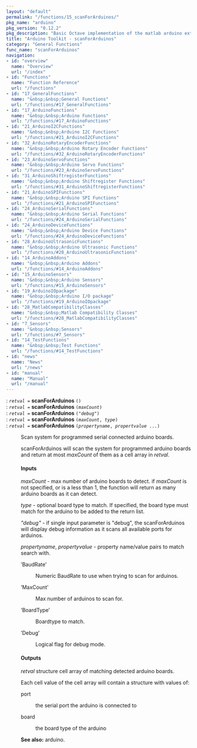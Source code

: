 ```yaml
---
layout: "default"
permalink: "/functions/15_scanForArduinos/"
pkg_name: "arduino"
pkg_version: "0.12.2"
pkg_description: "Basic Octave implementation of the matlab arduino extension,  allowing communication to a programmed arduino board to control its  hardware."
title: "Arduino Toolkit - scanForArduinos"
category: "General Functions"
func_name: "scanForArduinos"
navigation:
- id: "overview"
  name: "Overview"
  url: "/index"
- id: "Functions"
  name: "Function Reference"
  url: "/functions"
- id: "17_GeneralFunctions"
  name: "&nbsp;&nbsp;General Functions"
  url: "/functions/#17_GeneralFunctions"
- id: "17_ArduinoFunctions"
  name: "&nbsp;&nbsp;Arduino Functions"
  url: "/functions/#17_ArduinoFunctions"
- id: "21_ArduinoI2CFunctions"
  name: "&nbsp;&nbsp;Arduino I2C Functions"
  url: "/functions/#21_ArduinoI2CFunctions"
- id: "32_ArduinoRotaryEncoderFunctions"
  name: "&nbsp;&nbsp;Arduino Rotary Encoder Functions"
  url: "/functions/#32_ArduinoRotaryEncoderFunctions"
- id: "23_ArduinoServoFunctions"
  name: "&nbsp;&nbsp;Arduino Servo Functions"
  url: "/functions/#23_ArduinoServoFunctions"
- id: "31_ArduinoShiftregisterFunctions"
  name: "&nbsp;&nbsp;Arduino Shiftregister Functions"
  url: "/functions/#31_ArduinoShiftregisterFunctions"
- id: "21_ArduinoSPIFunctions"
  name: "&nbsp;&nbsp;Arduino SPI Functions"
  url: "/functions/#21_ArduinoSPIFunctions"
- id: "24_ArduinoSerialFunctions"
  name: "&nbsp;&nbsp;Arduino Serial Functions"
  url: "/functions/#24_ArduinoSerialFunctions"
- id: "24_ArduinoDeviceFunctions"
  name: "&nbsp;&nbsp;Arduino Device Functions"
  url: "/functions/#24_ArduinoDeviceFunctions"
- id: "28_ArduinoUltrasonicFunctions"
  name: "&nbsp;&nbsp;Arduino Ultrasonic Functions"
  url: "/functions/#28_ArduinoUltrasonicFunctions"
- id: "14_ArduinoAddons"
  name: "&nbsp;&nbsp;Arduino Addons"
  url: "/functions/#14_ArduinoAddons"
- id: "15_ArduinoSensors"
  name: "&nbsp;&nbsp;Arduino Sensors"
  url: "/functions/#15_ArduinoSensors"
- id: "19_ArduinoIOpackage"
  name: "&nbsp;&nbsp;Arduino I/O package"
  url: "/functions/#19_ArduinoIOpackage"
- id: "28_MatlabCompatibilityClasses"
  name: "&nbsp;&nbsp;Matlab Compatibility Classes"
  url: "/functions/#28_MatlabCompatibilityClasses"
- id: "7_Sensors"
  name: "&nbsp;&nbsp;Sensors"
  url: "/functions/#7_Sensors"
- id: "14_TestFunctions"
  name: "&nbsp;&nbsp;Test Functions"
  url: "/functions/#14_TestFunctions"
- id: "news"
  name: "News"
  url: "/news"
- id: "manual"
  name: "Manual"
  url: "/manual"
---
```

<dl class="first-deftypefn">
<dt class="deftypefn" id="index-scanForArduinos"><span class="category-def">: </span><span><code class="def-type"><var class="var">retval</var> =</code> <strong class="def-name">scanForArduinos</strong> <code class="def-code-arguments">()</code><a class="copiable-link" href="#index-scanForArduinos"></a></span></dt>
<dt class="deftypefnx def-cmd-deftypefn" id="index-scanForArduinos-1"><span class="category-def">: </span><span><code class="def-type"><var class="var">retval</var> =</code> <strong class="def-name">scanForArduinos</strong> <code class="def-code-arguments">(<var class="var">maxCount</var>)</code><a class="copiable-link" href="#index-scanForArduinos-1"></a></span></dt>
<dt class="deftypefnx def-cmd-deftypefn" id="index-scanForArduinos-2"><span class="category-def">: </span><span><code class="def-type"><var class="var">retval</var> =</code> <strong class="def-name">scanForArduinos</strong> <code class="def-code-arguments">(<var class="var">&quot;debug&quot;</var>)</code><a class="copiable-link" href="#index-scanForArduinos-2"></a></span></dt>
<dt class="deftypefnx def-cmd-deftypefn" id="index-scanForArduinos-3"><span class="category-def">: </span><span><code class="def-type"><var class="var">retval</var> =</code> <strong class="def-name">scanForArduinos</strong> <code class="def-code-arguments">(<var class="var">maxCount</var>, <var class="var">type</var>)</code><a class="copiable-link" href="#index-scanForArduinos-3"></a></span></dt>
<dt class="deftypefnx def-cmd-deftypefn" id="index-scanForArduinos-4"><span class="category-def">: </span><span><code class="def-type"><var class="var">retval</var> =</code> <strong class="def-name">scanForArduinos</strong> <code class="def-code-arguments">(<var class="var">propertyname</var>, <var class="var">propertvalue</var> ...)</code><a class="copiable-link" href="#index-scanForArduinos-4"></a></span></dt>
<dd><p>Scan system for programmed serial connected arduino boards.
</p>
<p>scanForArduinos will scan the system for programmed arduino boards 
 and return at most <var class="var">maxCount</var> of them as a cell array 
 in <var class="var">retval</var>.
</p>
<h4 class="subsubheading" id="Inputs"><span>Inputs<a class="copiable-link" href="#Inputs"></a></span></h4>
<p><var class="var">maxCount</var> - max number of arduino boards to detect.
 if <var class="var">maxCount</var> is not specified, or is a less than 1, the 
 function will return as many arduino boards as it can detect.
</p>
<p><var class="var">type</var> - optional board type to match. If specified, the board 
 type must match for the arduino to be added to the return list.
</p>
<p><var class="var">&quot;debug&quot;</var> - if single input parameter is &quot;debug&quot;, the 
 scanForArduinos will display debug information as it scans
 all available ports for arduinos.
</p>
<p><var class="var">propertyname</var>, <var class="var">propertyvalue</var> - property name/value pairs to match search with.
 </p><dl class="table">
<dt>&rsquo;BaudRate&rsquo;</dt>
<dd><p>Numeric BaudRate to use when trying to scan for arduinos.
 </p></dd>
<dt>&rsquo;MaxCount&rsquo;</dt>
<dd><p>Max number of arduinos to scan for.
 </p></dd>
<dt>&rsquo;BoardType&rsquo;</dt>
<dd><p>Boardtype to match.
 </p></dd>
<dt>&rsquo;Debug&rsquo;</dt>
<dd><p>Logical flag for debug mode.
 </p></dd>
</dl>

<h4 class="subsubheading" id="Outputs"><span>Outputs<a class="copiable-link" href="#Outputs"></a></span></h4>
<p><var class="var">retval</var> structure cell array of matching detected arduino boards.
</p>
<p>Each cell value of the cell array will contain a structure with values of:
 </p><dl class="table">
<dt>port</dt>
<dd><p>the serial port the arduino is connected to
 </p></dd>
<dt>board</dt>
<dd><p>the board type of the arduino
 </p></dd>
</dl>


<p><strong class="strong">See also:</strong> arduino.
 </p></dd></dl>
